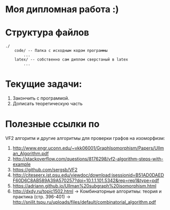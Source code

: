 # Моя дипломная работа :)

# Структура файлов

```
./
    code/ -- Папка с исходным кодом программы
        ...
    latex/ -- собственно сам диплом сверстаный в latex
        ...
```

# Текущие задачи:

1. Закончить с программой.
2. Дописать теоретическую часть

# Полезные ссылки по

VF2 алгоритм и другие алгоритмы для проверки графов на изоморфизм:

1. http://www.engr.uconn.edu/~vkk06001/GraphIsomorphism/Papers/Ullman_Algorithm.pdf
2. http://stackoverflow.com/questions/8176298/vf2-algorithm-steps-with-example
3. https://github.com/sergsb/VF2
4. http://citeseerx.ist.psu.edu/viewdoc/download;jsessionid=B51AD0DAEDF60D6C8AB589A39A570257?doi=10.1.1.101.5342&rep=rep1&type=pdf
5. https://adriann.github.io/Ullman%20subgraph%20isomorphism.html
6. http://dxdy.ru/topic1502.html -> Комбинаторные алгоритмы: теория и практика (стр. 396-401) -> http://snilit.tspu.ru/uploads/files/default/combinatorial_algorithm.pdf
